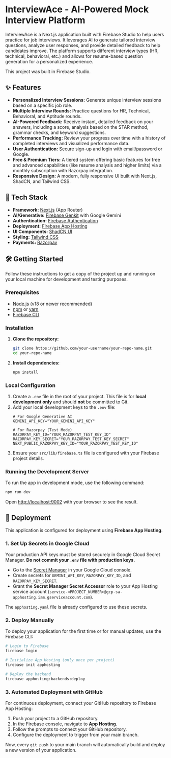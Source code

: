 # InterviewAce - AI-Powered Mock Interview Platform

InterviewAce is a Next.js application built with Firebase Studio to help users practice for job interviews. It leverages AI to generate tailored interview questions, analyze user responses, and provide detailed feedback to help candidates improve. The platform supports different interview types (HR, technical, behavioral, etc.) and allows for resume-based question generation for a personalized experience.

This project was built in Firebase Studio.

## ✨ Features

- **Personalized Interview Sessions:** Generate unique interview sessions based on a specific job role.
- **Multiple Interview Rounds:** Practice questions for HR, Technical, Behavioral, and Aptitude rounds.
- **AI-Powered Feedback:** Receive instant, detailed feedback on your answers, including a score, analysis based on the STAR method, grammar checks, and keyword suggestions.
- **Performance Tracking:** Review your progress over time with a history of completed interviews and visualized performance data.
- **User Authentication:** Secure sign-up and login with email/password or Google.
- **Free & Premium Tiers:** A tiered system offering basic features for free and advanced capabilities (like resume analysis and higher limits) via a monthly subscription with Razorpay integration.
- **Responsive Design:** A modern, fully responsive UI built with Next.js, ShadCN, and Tailwind CSS.

## 🚀 Tech Stack

- **Framework:** [Next.js](https://nextjs.org/) (App Router)
- **AI/Generative:** [Firebase Genkit](https://firebase.google.com/docs/genkit) with Google Gemini
- **Authentication:** [Firebase Authentication](https://firebase.google.com/docs/auth)
- **Deployment:** [Firebase App Hosting](https://firebase.google.com/docs/hosting)
- **UI Components:** [ShadCN UI](https://ui.shadcn.com/)
- **Styling:** [Tailwind CSS](https://tailwindcss.com/)
- **Payments:** [Razorpay](https://razorpay.com/)

## 🛠️ Getting Started

Follow these instructions to get a copy of the project up and running on your local machine for development and testing purposes.

### Prerequisites

- [Node.js](https://nodejs.org/) (v18 or newer recommended)
- [npm](https://www.npmjs.com/) or [yarn](https://yarnpkg.com/)
- [Firebase CLI](https://firebase.google.com/docs/cli)

### Installation

1.  **Clone the repository:**
    ```sh
    git clone https://github.com/your-username/your-repo-name.git
    cd your-repo-name
    ```

2.  **Install dependencies:**
    ```sh
    npm install
    ```

### Local Configuration

1.  Create a `.env` file in the root of your project. This file is for **local development only** and should **not** be committed to Git.
2.  Add your local development keys to the `.env` file:
    ```.env
    # For Google Generative AI
    GEMINI_API_KEY="YOUR_GEMINI_API_KEY"

    # For Razorpay (Test Mode)
    RAZORPAY_KEY_ID="YOUR_RAZORPAY_TEST_KEY_ID"
    RAZORPAY_KEY_SECRET="YOUR_RAZORPAY_TEST_KEY_SECRET"
    NEXT_PUBLIC_RAZORPAY_KEY_ID="YOUR_RAZORPAY_TEST_KEY_ID"
    ```
3.  Ensure your `src/lib/firebase.ts` file is configured with your Firebase project details.

### Running the Development Server

To run the app in development mode, use the following command:

```sh
npm run dev
```

Open [http://localhost:9002](http://localhost:9002) with your browser to see the result.

## 🚀 Deployment

This application is configured for deployment using **Firebase App Hosting**.

### 1. Set Up Secrets in Google Cloud

Your production API keys must be stored securely in Google Cloud Secret Manager. **Do not commit your `.env` file with production keys.**

- Go to the [Secret Manager](https://console.cloud.google.com/security/secret-manager) in your Google Cloud console.
- Create secrets for `GEMINI_API_KEY`, `RAZORPAY_KEY_ID`, and `RAZORPAY_KEY_SECRET`.
- Grant the **Secret Manager Secret Accessor** role to your App Hosting service account (`service-<PROJECT_NUMBER>@gcp-sa-apphosting.iam.gserviceaccount.com`).

The `apphosting.yaml` file is already configured to use these secrets.

### 2. Deploy Manually

To deploy your application for the first time or for manual updates, use the Firebase CLI:

```sh
# Login to Firebase
firebase login

# Initialize App Hosting (only once per project)
firebase init apphosting

# Deploy the backend
firebase apphosting:backends:deploy
```

### 3. Automated Deployment with GitHub

For continuous deployment, connect your GitHub repository to Firebase App Hosting:

1.  Push your project to a GitHub repository.
2.  In the Firebase console, navigate to **App Hosting**.
3.  Follow the prompts to connect your GitHub repository.
4.  Configure the deployment to trigger from your main branch.

Now, every `git push` to your main branch will automatically build and deploy a new version of your application.
